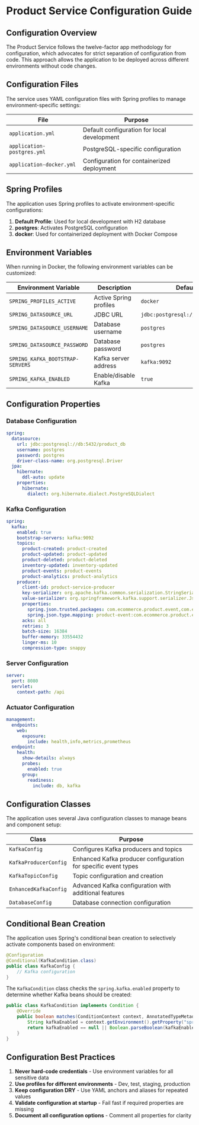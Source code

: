 # Product Service Configuration Guide

## Configuration Overview

The Product Service follows the twelve-factor app methodology for configuration, which advocates for strict separation of configuration from code. This approach allows the application to be deployed across different environments without code changes.

## Configuration Files

The service uses YAML configuration files with Spring profiles to manage environment-specific settings:

| File | Purpose |
|------|---------|
| `application.yml` | Default configuration for local development |
| `application-postgres.yml` | PostgreSQL-specific configuration |
| `application-docker.yml` | Configuration for containerized deployment |

## Spring Profiles

The application uses Spring profiles to activate environment-specific configurations:

1. **Default Profile**: Used for local development with H2 database
2. **postgres**: Activates PostgreSQL configuration
3. **docker**: Used for containerized deployment with Docker Compose

## Environment Variables

When running in Docker, the following environment variables can be customized:

| Environment Variable | Description | Default Value |
|----------------------|-------------|---------------|
| `SPRING_PROFILES_ACTIVE` | Active Spring profiles | `docker` |
| `SPRING_DATASOURCE_URL` | JDBC URL | `jdbc:postgresql://db:5432/product_db` |
| `SPRING_DATASOURCE_USERNAME` | Database username | `postgres` |
| `SPRING_DATASOURCE_PASSWORD` | Database password | `postgres` |
| `SPRING_KAFKA_BOOTSTRAP-SERVERS` | Kafka server address | `kafka:9092` |
| `SPRING_KAFKA_ENABLED` | Enable/disable Kafka | `true` |

## Configuration Properties

### Database Configuration

```yaml
spring:
  datasource:
    url: jdbc:postgresql://db:5432/product_db
    username: postgres
    password: postgres
    driver-class-name: org.postgresql.Driver
  jpa:
    hibernate:
      ddl-auto: update
    properties:
      hibernate:
        dialect: org.hibernate.dialect.PostgreSQLDialect
```

### Kafka Configuration

```yaml
spring:
  kafka:
    enabled: true
    bootstrap-servers: kafka:9092
    topics:
      product-created: product-created
      product-updated: product-updated
      product-deleted: product-deleted
      inventory-updated: inventory-updated
      product-events: product-events
      product-analytics: product-analytics
    producer:
      client-id: product-service-producer
      key-serializer: org.apache.kafka.common.serialization.StringSerializer
      value-serializer: org.springframework.kafka.support.serializer.JsonSerializer
      properties:
        spring.json.trusted.packages: com.ecommerce.product.event,com.ecommerce.product.kafka.event
        spring.json.type.mapping: product-event:com.ecommerce.product.event.ProductEvent,enhanced-event:com.ecommerce.product.kafka.event.EnhancedProductEvent
      acks: all
      retries: 3
      batch-size: 16384
      buffer-memory: 33554432
      linger-ms: 10
      compression-type: snappy
```

### Server Configuration

```yaml
server:
  port: 8080
  servlet:
    context-path: /api
```

### Actuator Configuration

```yaml
management:
  endpoints:
    web:
      exposure:
        include: health,info,metrics,prometheus
  endpoint:
    health:
      show-details: always
      probes:
        enabled: true
      group:
        readiness:
          include: db, kafka
```

## Configuration Classes

The application uses several Java configuration classes to manage beans and component setup:

| Class | Purpose |
|-------|---------|
| `KafkaConfig` | Configures Kafka producers and topics |
| `KafkaProducerConfig` | Enhanced Kafka producer configuration for specific event types |
| `KafkaTopicConfig` | Topic configuration and creation |
| `EnhancedKafkaConfig` | Advanced Kafka configuration with additional features |
| `DatabaseConfig` | Database connection configuration |

## Conditional Bean Creation

The application uses Spring's conditional bean creation to selectively activate components based on environment:

```java
@Configuration
@Conditional(KafkaCondition.class)
public class KafkaConfig {
    // Kafka configuration
}
```

The `KafkaCondition` class checks the `spring.kafka.enabled` property to determine whether Kafka beans should be created:

```java
public class KafkaCondition implements Condition {
    @Override
    public boolean matches(ConditionContext context, AnnotatedTypeMetadata metadata) {
        String kafkaEnabled = context.getEnvironment().getProperty("spring.kafka.enabled");
        return kafkaEnabled == null || Boolean.parseBoolean(kafkaEnabled);
    }
}
```

## Configuration Best Practices

1. **Never hard-code credentials** - Use environment variables for all sensitive data
2. **Use profiles for different environments** - Dev, test, staging, production
3. **Keep configuration DRY** - Use YAML anchors and aliases for repeated values
4. **Validate configuration at startup** - Fail fast if required properties are missing
5. **Document all configuration options** - Comment all properties for clarity

